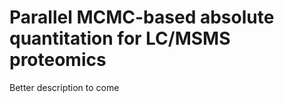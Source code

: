 Parallel MCMC-based absolute quantitation for LC/MSMS proteomics
================================================================

Better description to come

